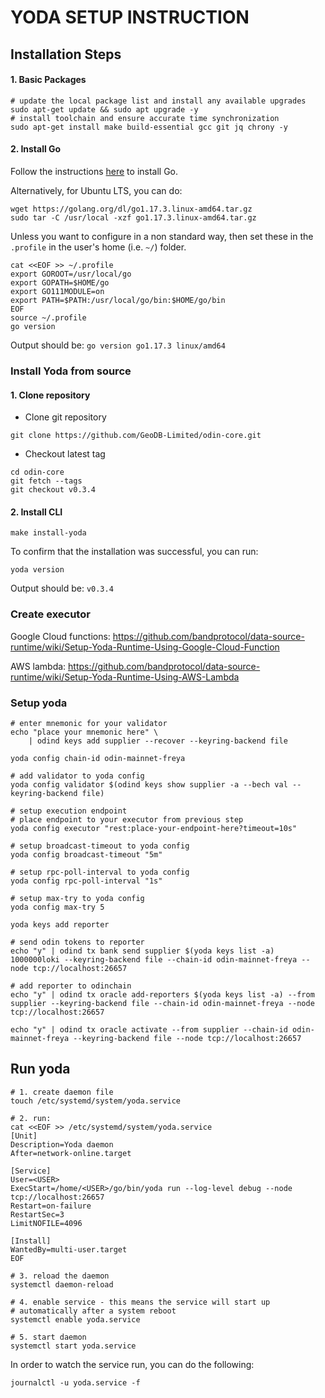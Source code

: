 # YODA SETUP INSTRUCTION

## Installation Steps
#### 1. Basic Packages
```bash:
# update the local package list and install any available upgrades 
sudo apt-get update && sudo apt upgrade -y 
# install toolchain and ensure accurate time synchronization 
sudo apt-get install make build-essential gcc git jq chrony -y
```

#### 2. Install Go
Follow the instructions [here](https://golang.org/doc/install) to install Go.

Alternatively, for Ubuntu LTS, you can do:
```bash:
wget https://golang.org/dl/go1.17.3.linux-amd64.tar.gz
sudo tar -C /usr/local -xzf go1.17.3.linux-amd64.tar.gz
```

Unless you want to configure in a non standard way, then set these in the `.profile` in the user's home (i.e. `~/`) folder.

```bash:
cat <<EOF >> ~/.profile
export GOROOT=/usr/local/go
export GOPATH=$HOME/go
export GO111MODULE=on
export PATH=$PATH:/usr/local/go/bin:$HOME/go/bin
EOF
source ~/.profile
go version
```

Output should be: `go version go1.17.3 linux/amd64`

### Install Yoda from source

#### 1. Clone repository

* Clone git repository
```shell
git clone https://github.com/GeoDB-Limited/odin-core.git
```
* Checkout latest tag
```shell
cd odin-core
git fetch --tags
git checkout v0.3.4
```
#### 2. Install CLI
```shell
make install-yoda
```

To confirm that the installation was successful, you can run:

```bash:
yoda version
```
Output should be: `v0.3.4`

### Create executor

Google Cloud functions: https://github.com/bandprotocol/data-source-runtime/wiki/Setup-Yoda-Runtime-Using-Google-Cloud-Function

AWS lambda: https://github.com/bandprotocol/data-source-runtime/wiki/Setup-Yoda-Runtime-Using-AWS-Lambda 

### Setup yoda

```shell
# enter mnemonic for your validator
echo "place your mnemonic here" \
    | odind keys add supplier --recover --keyring-backend file

yoda config chain-id odin-mainnet-freya

# add validator to yoda config
yoda config validator $(odind keys show supplier -a --bech val --keyring-backend file)

# setup execution endpoint
# place endpoint to your executor from previous step
yoda config executor "rest:place-your-endpoint-here?timeout=10s"

# setup broadcast-timeout to yoda config
yoda config broadcast-timeout "5m"

# setup rpc-poll-interval to yoda config
yoda config rpc-poll-interval "1s"

# setup max-try to yoda config
yoda config max-try 5

yoda keys add reporter

# send odin tokens to reporter
echo "y" | odind tx bank send supplier $(yoda keys list -a) 1000000loki --keyring-backend file --chain-id odin-mainnet-freya --node tcp://localhost:26657

# add reporter to odinchain
echo "y" | odind tx oracle add-reporters $(yoda keys list -a) --from supplier --keyring-backend file --chain-id odin-mainnet-freya --node tcp://localhost:26657

echo "y" | odind tx oracle activate --from supplier --chain-id odin-mainnet-freya --keyring-backend file --node tcp://localhost:26657
```

## Run yoda

```bash:
# 1. create daemon file
touch /etc/systemd/system/yoda.service

# 2. run:
cat <<EOF >> /etc/systemd/system/yoda.service
[Unit]
Description=Yoda daemon
After=network-online.target

[Service]
User=<USER>
ExecStart=/home/<USER>/go/bin/yoda run --log-level debug --node tcp://localhost:26657
Restart=on-failure
RestartSec=3
LimitNOFILE=4096

[Install]
WantedBy=multi-user.target
EOF

# 3. reload the daemon
systemctl daemon-reload

# 4. enable service - this means the service will start up 
# automatically after a system reboot
systemctl enable yoda.service

# 5. start daemon
systemctl start yoda.service
```

In order to watch the service run, you can do the following:
```
journalctl -u yoda.service -f
```

